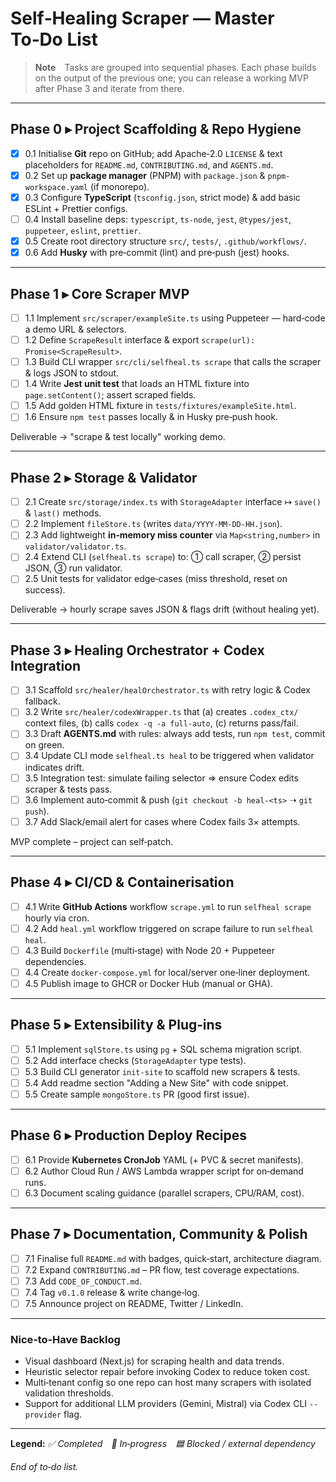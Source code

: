 # Self‑Healing Scraper — Master To‑Do List

> **Note** Tasks are grouped into sequential phases. Each phase builds on the output of the previous one; you can release a working MVP after Phase 3 and iterate from there.

---

## Phase 0 ▸ Project Scaffolding & Repo Hygiene

- [x] 0.1 Initialise **Git** repo on GitHub; add Apache‑2.0 `LICENSE` & text placeholders for `README.md`, `CONTRIBUTING.md`, and `AGENTS.md`.
- [x] 0.2 Set up **package manager** (PNPM) with `package.json` & `pnpm-workspace.yaml` (if monorepo).
- [x] 0.3 Configure **TypeScript** (`tsconfig.json`, strict mode) & add basic ESLint + Prettier configs.
- [ ] 0.4 Install baseline deps: `typescript`, `ts-node`, `jest`, `@types/jest`, `puppeteer`, `eslint`, `prettier`.
- [x] 0.5 Create root directory structure `src/`, `tests/`, `.github/workflows/`.
- [x] 0.6 Add **Husky** with pre‑commit (lint) and pre‑push (jest) hooks.

---

## Phase 1 ▸ Core Scraper MVP

- [ ] 1.1 Implement `src/scraper/exampleSite.ts` using Puppeteer ― hard‑code a demo URL & selectors.
- [ ] 1.2 Define `ScrapeResult` interface & export `scrape(url): Promise<ScrapeResult>`.
- [ ] 1.3 Build CLI wrapper `src/cli/selfheal.ts scrape` that calls the scraper & logs JSON to stdout.
- [ ] 1.4 Write **Jest unit test** that loads an HTML fixture into `page.setContent()`; assert scraped fields.
- [ ] 1.5 Add golden HTML fixture in `tests/fixtures/exampleSite.html`.
- [ ] 1.6 Ensure `npm test` passes locally & in Husky pre‑push hook.

Deliverable → "scrape & test locally" working demo.

---

## Phase 2 ▸ Storage & Validator

- [ ] 2.1 Create `src/storage/index.ts` with `StorageAdapter` interface ↦ `save()` & `last()` methods.
- [ ] 2.2 Implement `fileStore.ts` (writes `data/YYYY‑MM‑DD‑HH.json`).
- [ ] 2.3 Add lightweight **in‑memory miss counter** via `Map<string,number>` in `validator/validator.ts`.
- [ ] 2.4 Extend CLI (`selfheal.ts scrape`) to: ① call scraper, ② persist JSON, ③ run validator.
- [ ] 2.5 Unit tests for validator edge‑cases (miss threshold, reset on success).

Deliverable → hourly scrape saves JSON & flags drift (without healing yet).

---

## Phase 3 ▸ Healing Orchestrator + Codex Integration

- [ ] 3.1 Scaffold `src/healer/healOrchestrator.ts` with retry logic & Codex fallback.
- [ ] 3.2 Write `src/healer/codexWrapper.ts` that (a) creates `.codex_ctx/` context files, (b) calls `codex -q -a full-auto`, (c) returns pass/fail.
- [ ] 3.3 Draft **AGENTS.md** with rules: always add tests, run `npm test`, commit on green.
- [ ] 3.4 Update CLI mode `selfheal.ts heal` to be triggered when validator indicates drift.
- [ ] 3.5 Integration test: simulate failing selector ⇒ ensure Codex edits scraper & tests pass.
- [ ] 3.6 Implement auto‑commit & push (`git checkout -b heal‑<ts>` ➝ `git push`).
- [ ] 3.7 Add Slack/email alert for cases where Codex fails 3× attempts.

MVP complete – project can self‑patch.

---

## Phase 4 ▸ CI/CD & Containerisation

- [ ] 4.1 Write **GitHub Actions** workflow `scrape.yml` to run `selfheal scrape` hourly via cron.
- [ ] 4.2 Add `heal.yml` workflow triggered on scrape failure to run `selfheal heal`.
- [ ] 4.3 Build `Dockerfile` (multi‑stage) with Node 20 + Puppeteer dependencies.
- [ ] 4.4 Create `docker-compose.yml` for local/server one‑liner deployment.
- [ ] 4.5 Publish image to GHCR or Docker Hub (manual or GHA).

---

## Phase 5 ▸ Extensibility & Plug‑ins

- [ ] 5.1 Implement `sqlStore.ts` using `pg` + SQL schema migration script.
- [ ] 5.2 Add interface checks (`StorageAdapter` type tests).
- [ ] 5.3 Build CLI generator `init-site` to scaffold new scrapers & tests.
- [ ] 5.4 Add readme section "Adding a New Site" with code snippet.
- [ ] 5.5 Create sample `mongoStore.ts` PR (good first issue).

---

## Phase 6 ▸ Production Deploy Recipes

- [ ] 6.1 Provide **Kubernetes CronJob** YAML (+ PVC & secret manifests).
- [ ] 6.2 Author Cloud Run / AWS Lambda wrapper script for on‑demand runs.
- [ ] 6.3 Document scaling guidance (parallel scrapers, CPU/RAM, cost).

---

## Phase 7 ▸ Documentation, Community & Polish

- [ ] 7.1 Finalise full `README.md` with badges, quick‑start, architecture diagram.
- [ ] 7.2 Expand `CONTRIBUTING.md` – PR flow, test coverage expectations.
- [ ] 7.3 Add `CODE_OF_CONDUCT.md`.
- [ ] 7.4 Tag `v0.1.0` release & write change‑log.
- [ ] 7.5 Announce project on README, Twitter / LinkedIn.

---

### Nice‑to‑Have Backlog

- Visual dashboard (Next.js) for scraping health and data trends.
- Heuristic selector repair before invoking Codex to reduce token cost.
- Multi‑tenant config so one repo can host many scrapers with isolated validation thresholds.
- Support for additional LLM providers (Gemini, Mistral) via Codex CLI `--provider` flag.

---

**Legend:**
_✅ Completed 🚧 In‑progress 🟦 Blocked / external dependency_

_End of to‑do list._
